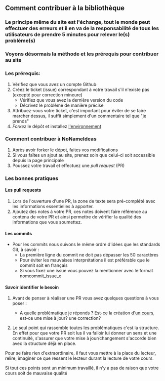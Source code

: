 ## Comment contribuer à la bibliothèque

### Le principe même du site est l'échange, tout le monde peut effectuer des erreurs et il en va de la responsabilité de tous les utilisateurs de prendre 5 minutes pour relever le(s) problème(s)

### Voyons désormais la méthode et les prérequis pour contribuer au site

### Les prérequis:

1. Vérifiez que vous avez un compte Github
2. Créez le ticket (issue) correspondant à votre travail s'il n'existe pas (excepté pour correction mineure)
    - Vérifiez que vous avez la dernière version du code
    - Décrivez le problème de manière précise
3. Attribuez-vous votre ticket, c'est important pour éviter de se faire marcher dessus, il suffit simplement d'un commentaire tel que "je prends"
4. *Forkez* le dépôt et installez [l'environnement](environnement.html)

### Comment contribuer à NoNameIdeas

1. Après avoir forker le dépot, faites vos modifications
2. Si vous faîtes un ajout au site, prenez soin que celui-ci soit accessible depuis la page principale
3. Poussez votre travail et effectuez une *pull request* (PR)

### Les bonnes pratiques

#### Les pull requests

1. Lors de l'ouverture d'une PR, la zone de texte sera pré-complété avec les informations essentielles à apporter.
2. Ajoutez des notes à votre PR, ces notes doivent faire référence au contenu de votre PR et ainsi permettre de vérifier la qualité des informations que vous soumettez.

#### Les commits

- Pour les commits nous suivons le même ordre d'idées que les standards Git, à savoir :
    - La première ligne du commit ne doit pas dépasser les 50 caractères
    - Pour éviter les mauvaises interprétations il est préférable que le commit soit en français
    - Si vous fixez une issue vous pouvez la mentionner avec le format nomcommit_issue_x

#### Savoir identifier le besoin

1. Avant de penser à réaliser une PR vous avez quelques questions à vous poser :
    - A quelle problématique je réponds ? Est-ce la création [d'un cours](structure-cours.html), est-ce une mise à jour? une correction? 

2. Le seul point qui rassemble toutes les problématiques c'est la structure. En effet pour que votre PR soit lus il va falloir lui donner un sens et une continuité, s'assurer que votre mise à jour/changement s'accorde bien avec la structure déjà en place.

Pour se faire rien d'extraordinaire, il faut vous mettre à la place du lecteur, relire, imaginer ce que ressent le lecteur durant la lecture de votre cours.

Si tout ces points sont un minimum travaillé, il n'y a pas de raison que votre cours soit de mauvaise qualité